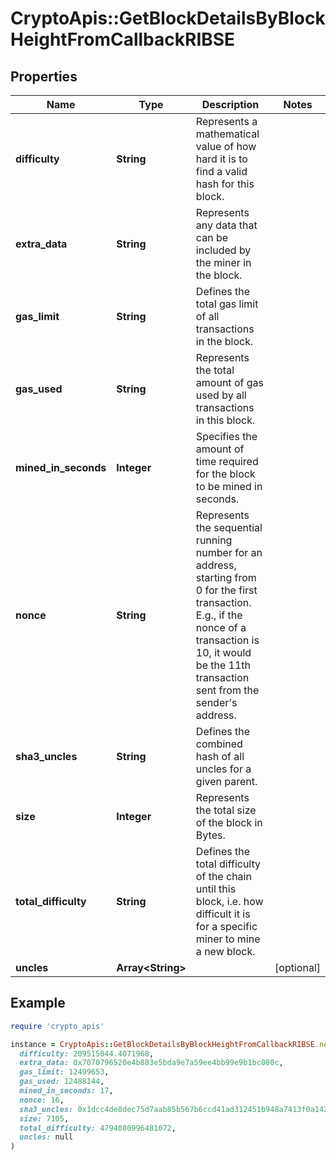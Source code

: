 # CryptoApis::GetBlockDetailsByBlockHeightFromCallbackRIBSE

## Properties

| Name | Type | Description | Notes |
| ---- | ---- | ----------- | ----- |
| **difficulty** | **String** | Represents a mathematical value of how hard it is to find a valid hash for this block. |  |
| **extra_data** | **String** | Represents any data that can be included by the miner in the block. |  |
| **gas_limit** | **String** | Defines the total gas limit of all transactions in the block. |  |
| **gas_used** | **String** | Represents the total amount of gas used by all transactions in this block. |  |
| **mined_in_seconds** | **Integer** | Specifies the amount of time required for the block to be mined in seconds. |  |
| **nonce** | **String** | Represents the sequential running number for an address, starting from 0 for the first transaction. E.g., if the nonce of a transaction is 10, it would be the 11th transaction sent from the sender&#39;s address. |  |
| **sha3_uncles** | **String** | Defines the combined hash of all uncles for a given parent. |  |
| **size** | **Integer** | Represents the total size of the block in Bytes. |  |
| **total_difficulty** | **String** | Defines the total difficulty of the chain until this block, i.e. how difficult it is for a specific miner to mine a new block. |  |
| **uncles** | **Array&lt;String&gt;** |  | [optional] |

## Example

```ruby
require 'crypto_apis'

instance = CryptoApis::GetBlockDetailsByBlockHeightFromCallbackRIBSE.new(
  difficulty: 209515044.4071968,
  extra_data: 0x7070796520e4b883e5bda9e7a59ee4bb99e9b1bc080c,
  gas_limit: 12499653,
  gas_used: 12488144,
  mined_in_seconds: 17,
  nonce: 16,
  sha3_uncles: 0x1dcc4de8dec75d7aab85b567b6ccd41ad312451b948a7413f0a142fd40d49347,
  size: 7105,
  total_difficulty: 4794080996481072,
  uncles: null
)
```


